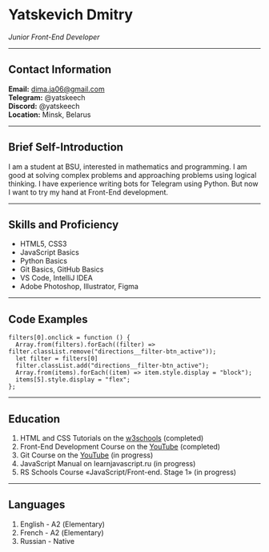 # Yatskevich Dmitry
*Junior Front-End Developer*

---

## Contact Information
**Email:** dima.ja06@gmail.com\
**Telegram:** @yatskeech\
**Discord:** @yatskeech\
**Location:** Minsk, Belarus

---

## Brief Self-Introduction
I am a student at BSU, interested in mathematics and programming. I am good at solving complex problems and approaching problems using logical thinking. I have experience writing bots for Telegram using Python. But now I want to try my hand at Front-End development.

---

## Skills and Proficiency
- HTML5, CSS3
- JavaScript Basics
- Python Basics
- Git Basics, GitHub Basics
- VS Code, IntelliJ IDEA
- Adobe Photoshop, Illustrator, Figma

---

## Code Examples

```
filters[0].onclick = function () {
  Array.from(filters).forEach((filter) => filter.classList.remove("directions__filter-btn_active"));
  let filter = filters[0]
  filter.classList.add("directions__filter-btn_active");
  Array.from(items).forEach((item) => item.style.display = "block");
  items[5].style.display = "flex";
};
```

---

## Education
1. HTML and CSS Tutorials on the [w3schools](https://www.w3schools.com/) (completed)
2. Front-End Development Course on the [YouTube](https://youtube.com/playlist?list=PLNaJj8xMY1XQgYzVhLEFD4WSKqEhj4Sx1&si=L18hQ3xVF0XCI0Kz) (completed)
3. Git Course on the [YouTube](https://youtube.com/playlist?list=PLDyvV36pndZFHXjXuwA_NywNrVQO0aQqb&si=fnk2QFTcPAekOrQq) (in progress)
4. JavaScript Manual on learnjavascript.ru (in progress)
5. RS Schools Course «JavaScript/Front-end. Stage 1» (in progress)

---

## Languages
1. English - А2 (Elementary) 
2. French - А2 (Elementary)
3. Russian - Native